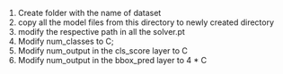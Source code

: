 1. Create folder with the name of dataset
2. copy all the model files from this directory to newly created directory
3. modify the respective path in all the solver.pt
4. Modify num_classes to C;
5. Modify num_output in the cls_score layer to C
6. Modify num_output in the bbox_pred layer to 4 * C